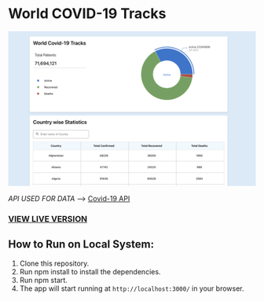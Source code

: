 # World COVID-19 Tracks

![Screenshot](src/images/preview.png?raw=true "Covid-19 World Tracks Image")

*API USED FOR DATA* --> [Covid-19 API](https://api.covid19api.com/summary)
### [VIEW LIVE VERSION](https://world-covid.herokuapp.com/)

## How to Run on Local System:

1) Clone this repository.
2) Run npm install to install the dependencies.
3) Run npm start.
4) The app will start running at ```http://localhost:3000/``` in your browser.